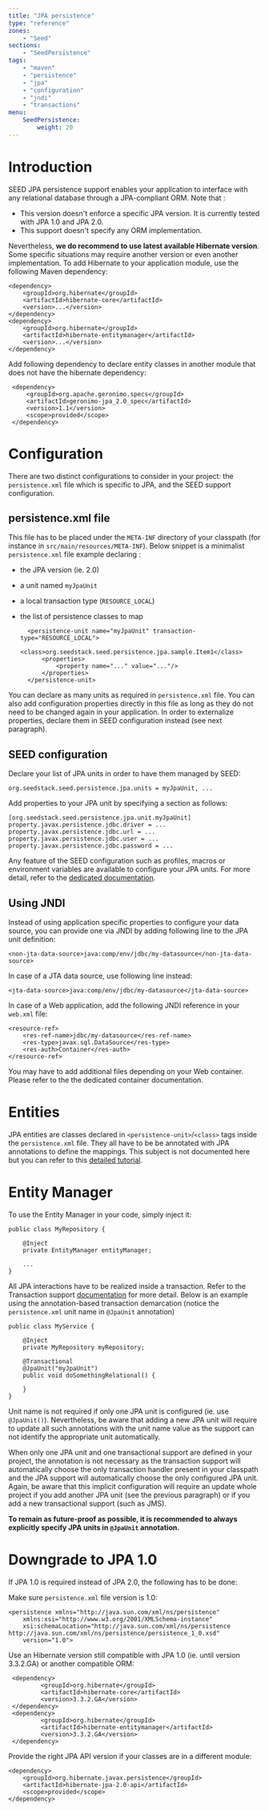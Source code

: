 ```yaml
---
title: "JPA persistence"
type: "reference"
zones:
    - "Seed"
sections:
    - "SeedPersistence"
tags:
    - "maven"
    - "persistence"
    - "jpa"
    - "configuration"
    - "jndi"
    - "transactions"
menu:
    SeedPersistence:
        weight: 20
---
```


# Introduction

SEED JPA persistence support enables your application to interface with any relational database through a JPA-compliant
ORM. Note that :

* This version doesn't enforce a specific JPA version. It is currently tested with JPA 1.0 and JPA 2.0.
* This support doesn't specify any ORM implementation. 

Nevertheless, **we do recommend to use latest available Hibernate version**. Some specific situations may require
another version or even another implementation. To add Hibernate to your application module, use the following
Maven dependency:

    <dependency>
        <groupId>org.hibernate</groupId>
        <artifactId>hibernate-core</artifactId>
        <version>...</version>
    </dependency>
    <dependency>
        <groupId>org.hibernate</groupId>
        <artifactId>hibernate-entitymanager</artifactId>
        <version>...</version>
    </dependency>

Add following dependency to declare entity classes in another module that does not have the hibernate dependency:

     <dependency>
         <groupId>org.apache.geronimo.specs</groupId>
         <artifactId>geronimo-jpa_2.0_spec</artifactId>
         <version>1.1</version>
         <scope>provided</scope>
     </dependency>

# Configuration

There are two distinct configurations to consider in your project: the `persistence.xml` file which is specific to JPA, and
the SEED support configuration.

## persistence.xml file

This file has to be placed under the `META-INF` directory of your classpath (for instance in `src/main/resources/META-INF`).
Below snippet is a minimalist `persistence.xml` file example declaring :

* the JPA version (ie. 2.0)
* a unit named `myJpaUnit` 
* a local transaction type (`RESOURCE_LOCAL`) 
* the list of persistence classes to map

    <persistence xmlns="http://java.sun.com/xml/ns/persistence"
        xmlns:xsi="http://www.w3.org/2001/XMLSchema-instance"
        xsi:schemaLocation="http://java.sun.com/xml/ns/persistence http://java.sun.com/xml/ns/persistence/persistence_2_0.xsd"
        version="2.0">

        <persistence-unit name="myJpaUnit" transaction-type="RESOURCE_LOCAL">
            <class>org.seedstack.seed.persistence.jpa.sample.Item1</class>
            <properties>
                <property name="..." value="..."/>
            </properties>
        </persistence-unit>
    </persistence>


You can declare as many units as required in `persistence.xml` file. You can also add configuration properties directly in this file as long as 
they do not need to be changed again in your application. In order to externalize properties, declare them in SEED configuration instead (see next paragraph).

## SEED configuration

Declare your list of JPA units in order to have them managed by SEED:

    org.seedstack.seed.persistence.jpa.units = myJpaUnit, ...

Add properties to your JPA unit by specifying a section as follows:

    [org.seedstack.seed.persistence.jpa.unit.myJpaUnit]
    property.javax.persistence.jdbc.driver = ...
    property.javax.persistence.jdbc.url = ...
    property.javax.persistence.jdbc.user = ...
    property.javax.persistence.jdbc.password = ...

Any feature of the SEED configuration such as profiles, macros or environment variables are available to configure
your JPA units. For more detail, refer to the [dedicated documentation](#!/seed-doc/core/configuration).

## Using JNDI

Instead of using application specific properties to configure your data source, you can provide one via JNDI by adding following line to the JPA unit definition:

    <non-jta-data-source>java:comp/env/jdbc/my-datasource</non-jta-data-source>

In case of a JTA data source, use following line instead:

    <jta-data-source>java:comp/env/jdbc/my-datasource</jta-data-source>

In case of a Web application, add the following JNDI reference in your `web.xml` file:

    <resource-ref>
        <res-ref-name>jdbc/my-datasource</res-ref-name>
        <res-type>javax.sql.DataSource</res-type>
        <res-auth>Container</res-auth>
    </resource-ref>

You may have to add additional files depending on your Web container. Please refer to the the dedicated container documentation.

# Entities

JPA entities are classes declared in `<persistence-unit>`/`<class>` tags inside the `persistence.xml` file. They all have to be be annotated with JPA annotations
to define the mappings. This subject is not documented here but you can refer to this [detailed tutorial](http://docs.oracle.com/javaee/6/tutorial/doc/bnbpz.html).

# Entity Manager

To use the Entity Manager in your code, simply inject it:

    public class MyRepository {

        @Inject
        private EntityManager entityManager;

        ...
    }

All JPA interactions have to be realized inside a transaction. Refer to the Transaction support [documentation](#!/seed-doc/transaction) for more detail. 
Below is an example using the annotation-based transaction demarcation (notice the `persistence.xml` unit name in `@JpaUnit` annotation)

    public class MyService {

        @Inject
        private MyRepository myRepository;

        @Transactional
        @JpaUnit("myJpaUnit")
        public void doSomethingRelational() {

        }
    }

Unit name is not required if only one JPA unit is configured (ie. use `@JpaUnit()`). 
Nevertheless, be aware that adding a new JPA unit will require to update all such annotations
with the unit name value as the support can not identify the appropriate unit automatically.

When only one JPA unit and one transactional support are defined in your project, the annotation is not necessary as
the transaction support will automatically choose the only transaction handler present in your classpath and the JPA
support will automatically choose the only configured JPA unit. Again, be aware that this implicit configuration will require 
an  update  whole project if you add another JPA unit (see the previous paragraph) or if you add a new transactional
support (such as JMS).

**To remain as future-proof as possible, it is recommended to always explicitly specify JPA units in `@JpaUnit` annotation.**

# Downgrade to JPA 1.0

If JPA 1.0 is required instead of JPA 2.0, the following has to be done:

Make sure `persistence.xml` file version is 1.0:

    <persistence xmlns="http://java.sun.com/xml/ns/persistence"
        xmlns:xsi="http://www.w3.org/2001/XMLSchema-instance"
        xsi:schemaLocation="http://java.sun.com/xml/ns/persistence http://java.sun.com/xml/ns/persistence/persistence_1_0.xsd"
        version="1.0">

Use an Hibernate version still compatible with JPA 1.0 (ie. until version 3.3.2.GA) or another compatible ORM:

     <dependency>
             <groupId>org.hibernate</groupId>
             <artifactId>hibernate-core</artifactId>
             <version>3.3.2.GA</version>
     </dependency>
     <dependency>
             <groupId>org.hibernate</groupId>
             <artifactId>hibernate-entitymanager</artifactId>
             <version>3.3.2.GA</version>
     </dependency>

Provide the right JPA API version if your classes are in a different module:

    <dependency>
        <groupId>org.hibernate.javax.persistence</groupId>
        <artifactId>hibernate-jpa-2.0-api</artifactId>
        <scope>provided</scope>
    </dependency>

